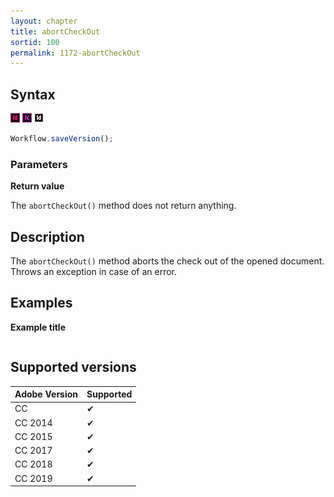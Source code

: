 ```yaml
---
layout: chapter
title: abortCheckOut
sortid: 100
permalink: 1172-abortCheckOut
---
```

## Syntax

![](../../images/indesign.png "InDesign") ![](../../images/incopy.png "InCopy") ![](../../images/indesignserver.png "InDesign Server")
```javascript
Workflow.saveVersion();
```

### Parameters

**Return value**

The `abortCheckOut()` method does not return anything.

## Description

The `abortCheckOut()` method aborts the check out of the opened document. Throws an exception in case of an error.

## Examples

**Example title**

```javascript

```

## Supported versions

| Adobe Version | Supported |
|---------------|-----------|
| CC            | ✔         |
| CC 2014       | ✔         |
| CC 2015       | ✔         |
| CC 2017       | ✔         |
| CC 2018       | ✔         |
| CC 2019       | ✔         |